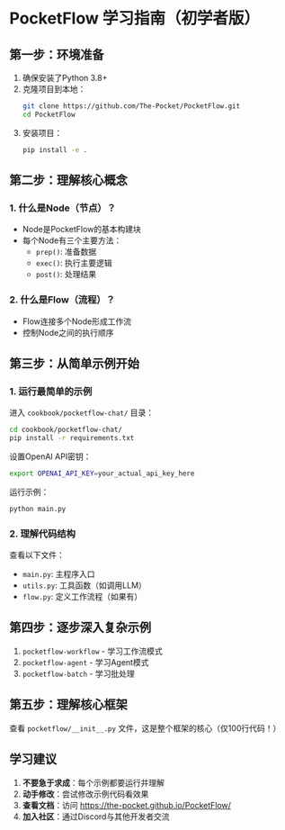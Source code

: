 # PocketFlow 学习指南（初学者版）

## 第一步：环境准备

1. 确保安装了Python 3.8+
2. 克隆项目到本地：
   ```bash
   git clone https://github.com/The-Pocket/PocketFlow.git
   cd PocketFlow
   ```
3. 安装项目：
   ```bash
   pip install -e .
   ```

## 第二步：理解核心概念

### 1. 什么是Node（节点）？
- Node是PocketFlow的基本构建块
- 每个Node有三个主要方法：
  - `prep()`: 准备数据
  - `exec()`: 执行主要逻辑
  - `post()`: 处理结果

### 2. 什么是Flow（流程）？
- Flow连接多个Node形成工作流
- 控制Node之间的执行顺序

## 第三步：从简单示例开始

### 1. 运行最简单的示例
进入 `cookbook/pocketflow-chat/` 目录：
```bash
cd cookbook/pocketflow-chat/
pip install -r requirements.txt
```

设置OpenAI API密钥：
```bash
export OPENAI_API_KEY=your_actual_api_key_here
```

运行示例：
```bash
python main.py
```

### 2. 理解代码结构
查看以下文件：
- `main.py`: 主程序入口
- `utils.py`: 工具函数（如调用LLM）
- `flow.py`: 定义工作流程（如果有）

## 第四步：逐步深入复杂示例

1. `pocketflow-workflow` - 学习工作流模式
2. `pocketflow-agent` - 学习Agent模式
3. `pocketflow-batch` - 学习批处理

## 第五步：理解核心框架

查看 `pocketflow/__init__.py` 文件，这是整个框架的核心（仅100行代码！）

## 学习建议

1. **不要急于求成**：每个示例都要运行并理解
2. **动手修改**：尝试修改示例代码看效果
3. **查看文档**：访问 https://the-pocket.github.io/PocketFlow/
4. **加入社区**：通过Discord与其他开发者交流